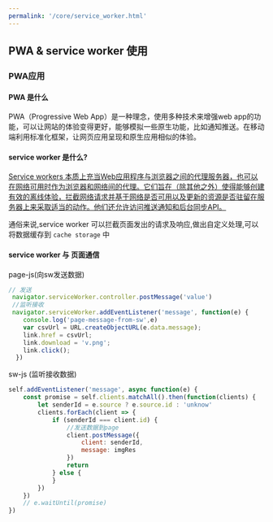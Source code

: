```yaml
---
permalink: '/core/service_worker.html'
---
```


## PWA & service worker 使用

### PWA应用
#### PWA 是什么
PWA（Progressive Web App）是一种理念，使用多种技术来增强web app的功能，可以让网站的体验变得更好，能够模拟一些原生功能，比如通知推送。在移动端利用标准化框架，让网页应用呈现和原生应用相似的体验。

#### service worker 是什么?
[Service workers 本质上充当Web应用程序与浏览器之间的代理服务器，也可以在网络可用时作为浏览器和网络间的代理。它们旨在（除其他之外）使得能够创建有效的离线体验，拦截网络请求并基于网络是否可用以及更新的资源是否驻留在服务器上来采取适当的动作。他们还允许访问推送通知和后台同步API。](https://developer.mozilla.org/zh-CN/docs/Web/API/Service_Worker_API)

通俗来说,service worker 可以拦截页面发出的请求及响应,做出自定义处理,可以将数据缓存到 `cache storage` 中

#### service worker 与 页面通信
page-js(向sw发送数据)
```js
// 发送
 navigator.serviceWorker.controller.postMessage('value')
 //监听接收
 navigator.serviceWorker.addEventListener('message', function(e) {
    console.log('page-message-from-sw',e)
    var csvUrl = URL.createObjectURL(e.data.message);
    link.href = csvUrl;
    link.download = 'v.png';
    link.click();
  })
```
sw-js (监听接收数据)
```js
self.addEventListener('message', async function(e) {
    const promise = self.clients.matchAll().then(function(clients) {
        let senderId = e.source ? e.source.id : 'unknow'
        clients.forEach(client => {
            if (senderId === client.id) {
                //发送数据到page
                client.postMessage({
                    client: senderId,
                    message: imgRes
                })
                return
            } else {
            }
        })
    })
    // e.waitUntil(promise)
})
```
